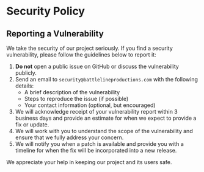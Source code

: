 # Security Policy

## Reporting a Vulnerability

We take the security of our project seriously. If you find a security vulnerability, please follow the guidelines below to report it:

1. **Do not** open a public issue on GitHub or discuss the vulnerability publicly.
2. Send an email to `security@battlelineproductions.com` with the following details:
    - A brief description of the vulnerability
    - Steps to reproduce the issue (if possible)
    - Your contact information (optional, but encouraged)
3. We will acknowledge receipt of your vulnerability report within 3 business days and provide an estimate for when we expect to provide a fix or update.
4. We will work with you to understand the scope of the vulnerability and ensure that we fully address your concern.
5. We will notify you when a patch is available and provide you with a timeline for when the fix will be incorporated into a new release.

We appreciate your help in keeping our project and its users safe.
